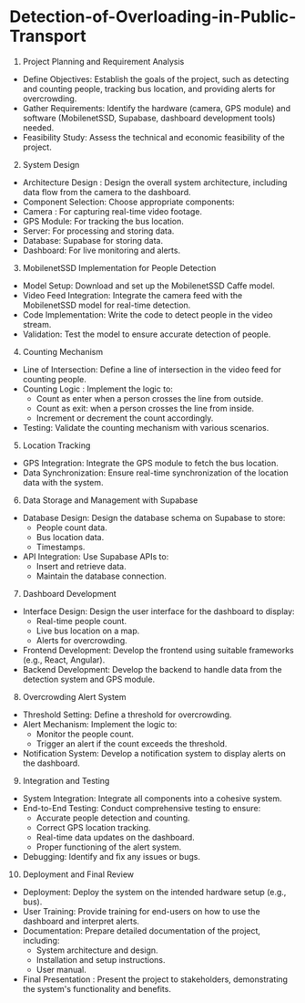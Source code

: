 # Detection-of-Overloading-in-Public-Transport
1. Project Planning and Requirement Analysis
- Define Objectives: Establish the goals of the project, such as detecting and counting people, tracking bus location, and providing alerts for overcrowding.
- Gather Requirements: Identify the hardware (camera, GPS module) and software (MobilenetSSD, Supabase, dashboard development tools) needed.
- Feasibility Study: Assess the technical and economic feasibility of the project.
2. System Design
- Architecture Design :  Design the overall system architecture, including data flow from the camera to the dashboard.
- Component Selection: Choose appropriate components:
 - Camera : For capturing real-time video footage.
  - GPS Module: For tracking the bus location.
  - Server: For processing and storing data.
  - Database: Supabase for storing data.
  - Dashboard: For live monitoring and alerts.
3. MobilenetSSD Implementation for People Detection
- Model Setup: Download and set up the MobilenetSSD Caffe model.
- Video Feed Integration: Integrate the camera feed with the MobilenetSSD model for real-time detection.
- Code Implementation: Write the code to detect people in the video stream.
- Validation: Test the model to ensure accurate detection of people.
 4. Counting Mechanism
- Line of Intersection: Define a line of intersection in the video feed for counting people.
- Counting Logic : Implement the logic to:
  - Count as enter when a person crosses the line from outside.
  - Count as exit:  when a person crosses the line from inside.
  - Increment or decrement the count accordingly.
- Testing: Validate the counting mechanism with various scenarios.
5. Location Tracking
- GPS Integration: Integrate the GPS module to fetch the bus location.
- Data Synchronization: Ensure real-time synchronization of the location data with the system.
 6. Data Storage and Management with Supabase
- Database Design: Design the database schema on Supabase to store:
  - People count data.
  - Bus location data.
  - Timestamps.
- API Integration: Use Supabase APIs to:
  - Insert and retrieve data.
  - Maintain the database connection.
7. Dashboard Development
- Interface Design: Design the user interface for the dashboard to display:
  - Real-time people count.
  - Live bus location on a map.
  - Alerts for overcrowding.
- Frontend Development: Develop the frontend using suitable frameworks (e.g., React, Angular).
- Backend Development: Develop the backend to handle data from the detection system and GPS module.
8. Overcrowding Alert System
- Threshold Setting: Define a threshold for overcrowding.
- Alert Mechanism: Implement the logic to:
  - Monitor the people count.
  - Trigger an alert if the count exceeds the threshold.
- Notification System: Develop a notification system to display alerts on the dashboard.
 9. Integration and Testing
- System Integration: Integrate all components into a cohesive system.
- End-to-End Testing: Conduct comprehensive testing to ensure:
  - Accurate people detection and counting.
  - Correct GPS location tracking.
  - Real-time data updates on the dashboard.
  - Proper functioning of the alert system.
- Debugging: Identify and fix any issues or bugs.
10. Deployment and Final Review
- Deployment: Deploy the system on the intended hardware setup (e.g., bus).
- User Training: Provide training for end-users on how to use the dashboard and interpret alerts.
- Documentation: Prepare detailed documentation of the project, including:
  - System architecture and design.
  - Installation and setup instructions.
  - User manual.
- Final Presentation : Present the project to stakeholders, demonstrating the system's functionality and benefits.

